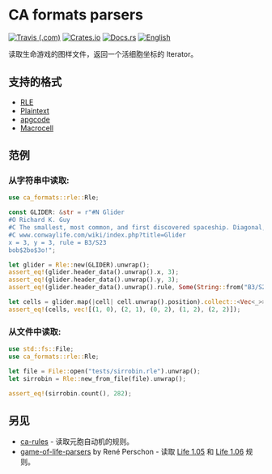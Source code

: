 # CA formats parsers

[![Travis (.com)](https://img.shields.io/travis/com/AlephAlpha/ca-formats)](https://travis-ci.com/AlephAlpha/ca-formats) [![Crates.io](https://img.shields.io/crates/v/ca-formats)](https://crates.io/crates/ca-formats) [![Docs.rs](https://docs.rs/ca-formats/badge.svg)](https://docs.rs/ca-formats/) [![English](https://img.shields.io/badge/readme-English-brightgreen)](README_en.md)

读取生命游戏的图样文件，返回一个活细胞坐标的 Iterator。

## 支持的格式

- [RLE](https://www.conwaylife.com/wiki/Run_Length_Encoded)
- [Plaintext](https://www.conwaylife.com/wiki/Plaintext)
- [apgcode](https://www.conwaylife.com/wiki/Apgcode)
- [Macrocell](https://www.conwaylife.com/wiki/Macrocell)

## 范例

### 从字符串中读取:

```rust
use ca_formats::rle::Rle;

const GLIDER: &str = r"#N Glider
#O Richard K. Guy
#C The smallest, most common, and first discovered spaceship. Diagonal, has period 4 and speed c/4.
#C www.conwaylife.com/wiki/index.php?title=Glider
x = 3, y = 3, rule = B3/S23
bob$2bo$3o!";

let glider = Rle::new(GLIDER).unwrap();
assert_eq!(glider.header_data().unwrap().x, 3);
assert_eq!(glider.header_data().unwrap().y, 3);
assert_eq!(glider.header_data().unwrap().rule, Some(String::from("B3/S23")));

let cells = glider.map(|cell| cell.unwrap().position).collect::<Vec<_>>();
assert_eq!(cells, vec![(1, 0), (2, 1), (0, 2), (1, 2), (2, 2)]);
```

### 从文件中读取:

```rust
use std::fs::File;
use ca_formats::rle::Rle;

let file = File::open("tests/sirrobin.rle").unwrap();
let sirrobin = Rle::new_from_file(file).unwrap();

assert_eq!(sirrobin.count(), 282);
```

## 另见

- [ca-rules](https://github.com/AlephAlpha/ca-rules) - 读取元胞自动机的规则。
- [game-of-life-parsers](https://crates.io/crates/game-of-life-parsers) by René Perschon - 读取 [Life 1.05](https://www.conwaylife.com/wiki/Life_1.05) 和 [Life 1.06](https://www.conwaylife.com/wiki/Life_1.06) 规则。
